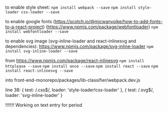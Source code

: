 to enable style sheet:
`npm install webpack --save`
`npm install style-loader css-loader --save`

to enable google fonts 
(https://scotch.io/@micwanyoike/how-to-add-fonts-to-a-react-project)
(https://www.npmjs.com/package/webfontloader)
`npm install webfontloader --save`


to enable svg image (svg-inline-loader and react-inlinesvg and dependencies):
https://www.npmjs.com/package/svg-inline-loader
`npm install svg-inline-loader --save`

from https://www.npmjs.com/package/react-inlinesvg
`npm install httplease --save`
`npm install once --save`
`npm install react --save`
`npm install react-inlinesvg --save` 


into front-end-monorepo/packages/lib-classifier/webpack.dev.js

line 38:
      { 
        test: /\.css$/,
        loader: 'style-loader!css-loader'
      },
      { 
        test: /\.svg$/,
        loader: 'svg-inline-loader'
      }





!!!!!!! Working on text entry for period
